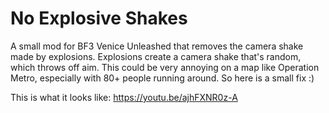 # No Explosive Shakes
A small mod for BF3 Venice Unleashed that removes the camera shake made by explosions.
Explosions create a camera shake that's random, which throws off aim. This could be very annoying on a map like Operation Metro, especially with 80+ people running around. So here is a small fix :)

This is what it looks like:
https://youtu.be/ajhFXNR0z-A
